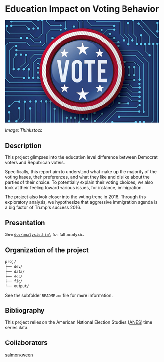 # Education Impact on Voting Behavior

![](fig/vote.jpg)

*Image: Thinkstock*

## Description

This project glimpses into the education level difference between Democrat voters and Republican voters. 

Specifically, this report aim to understand what make up the majority of the voting bases, their preferences, and what they like and dislike about the parties of their choice. To potentially explain their voting choices, we also look at their feeling toward various issues, for instance, immigration.

The project also look closer into the voting trend in 2016. Through this exploratory analysis, we hypothesize that aggressive immigration agenda is a big factor of Trump's success 2016. 

## Presentation

See [`doc/analysis.html`](https://github.com/minhdng/us_election_playground/blob/master/doc/analysis.html) for full analysis.

## Organization of the project

```
proj/
├── dev/
├── data/
├── doc/
├── fig/
└── output/
```
See the subfolder `README.md` file for more information. 

## Bibliography

This project relies on the American National Election Studies ([ANES](https://electionstudies.org)) time series data. 


## Collaborators

[salmonkween](https://github.com/salmonkween)
